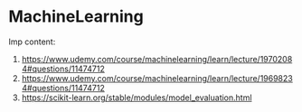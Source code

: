 # MachineLearning

Imp content:
1. https://www.udemy.com/course/machinelearning/learn/lecture/19702084#questions/11474712
2. https://www.udemy.com/course/machinelearning/learn/lecture/19698234#questions/11474712
3. https://scikit-learn.org/stable/modules/model_evaluation.html
